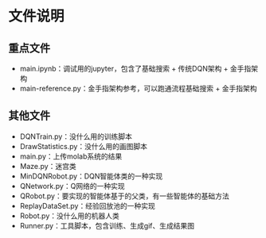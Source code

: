 # 文件说明
## 重点文件
- main.ipynb：调试用的jupyter，包含了基础搜索 + 传统DQN架构 + 金手指架构
- main-reference.py：金手指架构参考，可以跑通流程基础搜索 + 金手指架构

## 其他文件
- DQNTrain.py：没什么用的训练脚本
- DrawStatistics.py：没什么用的画图脚本
- main.py：上传molab系统的结果
- Maze.py：迷宫类
- MinDQNRobot.py：DQN智能体类的一种实现
- QNetwork.py：Q网络的一种实现
- QRobot.py：要实现的智能体基于的父类，有一些智能体的基础方法
- ReplayDataSet.py：经验回放池的一种实现
- Robot.py：没什么用的机器人类
- Runner.py：工具脚本，包含训练、生成gif、生成结果图